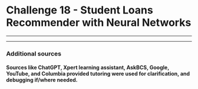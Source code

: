 # Challenge 18 - Student Loans Recommender with Neural Networks
-----------------

----------------
### Additional sources
#### Sources like ChatGPT, Xpert learning assistant, AskBCS, Google, YouTube, and Columbia provided tutoring were used for clarification, and debugging if/where needed.
